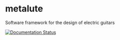 # metalute
Software framework for the design of electric guitars

[![Documentation Status](https://readthedocs.org/projects/metalute/badge/?version=latest)](https://metalute.readthedocs.io/en/latest/?badge=latest)
